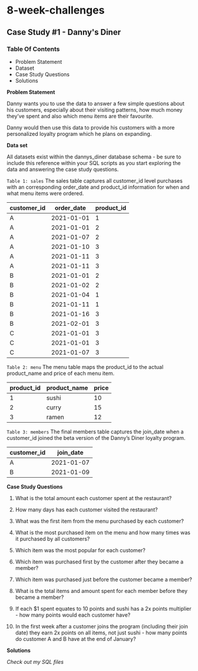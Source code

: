 # 8-week-challenges
## Case Study #1 - Danny's Diner

### **Table Of Contents**
- Problem Statement
- Dataset
- Case Study Questions
- Solutions


**Problem Statement**

Danny wants you to use the data to answer a few simple questions about his customers, especially about their visiting patterns, how much money they’ve spent and also which menu items are their favourite.

Danny would then use this data to provide his customers with a more personalized loyalty program which he plans on expanding.

**Data set**

All datasets exist within the dannys_diner database schema - be sure to include this reference within your SQL scripts as you start exploring the data and answering the case study questions.

`Table 1: sales`
The sales table captures all customer_id level purchases with an corresponding order_date and product_id information for when and what menu items were ordered.

customer_id |	order_date|	product_id
----------- |-----------|---------
A	          |2021-01-01	|1
A	          |2021-01-01	|2
A	          |2021-01-07	|2
A	          |2021-01-10	|3
A	          |2021-01-11	|3
A	          |2021-01-11	|3
B         	|2021-01-01	|2
B	          |2021-01-02	|2
B         	|2021-01-04	|1
B	          |2021-01-11	|1
B	          |2021-01-16	|3
B	          |2021-02-01	|3
C	          |2021-01-01	|3
C	          |2021-01-01	|3
C	          |2021-01-07	|3

`Table 2: menu`
The menu table maps the product_id to the actual product_name and price of each menu item.

product_id|	product_name|	price
----------|-------------|------
1	        | sushi	      |   10
2         | curry       |  	15  
3	        | ramen       | 	12

`Table 3: members`
The final members table captures the join_date when a customer_id joined the beta version of the Danny’s Diner loyalty program.

customer_id	|  join_date
------------|-----------
A	          |  2021-01-07
B	          |  2021-01-09

**Case Study Questions**

1. What is the total amount each customer spent at the restaurant?

2. How many days has each customer visited the restaurant?

3. What was the first item from the menu purchased by each customer?

4. What is the most purchased item on the menu and how many times was it purchased by all customers?

5. Which item was the most popular for each customer?

6. Which item was purchased first by the customer after they became a member?

7. Which item was purchased just before the customer became a member?

8. What is the total items and amount spent for each member before they became a member?

9. If each $1 spent equates to 10 points and sushi has a 2x points multiplier - how many points would each customer have?

10. In the first week after a customer joins the program (including their join date) they earn 2x points on all items, not just sushi - how many points do customer A and B have at 
the end of January?


**Solutions**
 
 *Check out my SQL files*






















